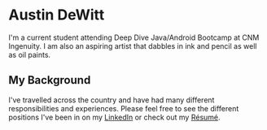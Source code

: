 # Austin DeWitt

I'm a current student attending Deep Dive Java/Android Bootcamp at CNM Ingenuity. I am also an aspiring artist that dabbles in ink and pencil as well as oil paints.


## My Background 
I've travelled across the country and have had many different responsibilities and experiences. Please feel free to see the different positions I've been in on my [LinkedIn](https://www.linkedin.com/in/austin-dewitt-09b335184/) or check out my [R&eacute;sum&eacute;](https://1drv.ms/w/s!AqA005eV2WcAhhKB4jUW12WO2-OT). 

